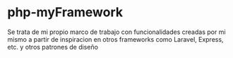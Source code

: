 # php-myFramework
Se trata de mi propio marco de trabajo con funcionalidades creadas por mi mismo a partir de inspiracion en otros frameworks como Laravel, Express, etc. y otros patrones de diseño
